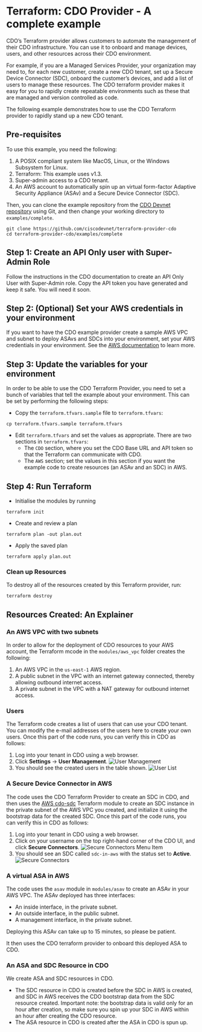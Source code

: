 
# Terraform: CDO Provider - A complete example

CDO’s Terraform provider allows customers to automate the management of their CDO infrastructure. You can use it to onboard and manage devices, users, and other resources across their CDO environment. 

For example, if you are a Managed Services Provider, your organization may need to, for each new customer, create a new CDO tenant, set up a Secure Device Connector (SDC), onboard the customer’s devices, and add a list of users to manage these resources. The CDO terraform provider makes it easy for you to rapidly create repeatable environments such as these that are managed and version controlled as code.

The following example demonstrates how to use the CDO Terraform provider to rapidly stand up a new CDO tenant.

## Pre-requisites

To use this example, you need the following:
1. A POSIX compliant system like MacOS, Linux, or the Windows Subsystem for Linux.
1. Terraform: This example uses v1.3.
1. Super-admin access to a CDO tenant.
1. An AWS account to automatically spin up an virtual form-factor Adaptive Security Appliance (ASAv) and a Secure Device Connector (SDC). 

Then, you can clone the example repository from the [CDO Devnet repository](https://github.com/ciscodevnet/terraform-provider-cdo) using Git, and then change your working directory to `examples/complete`.

```
git clone https://github.com/ciscodevnet/terraform-provider-cdo
cd terraform-provider-cdo/examples/complete
```


## Step 1: Create an API Only user with Super-Admin Role

Follow the instructions in the CDO documentation to create an API Only User with Super-Admin role. Copy the API token you have generated and keep it safe. You will need it soon.

## Step 2: (Optional) Set your AWS credentials in your environment

If you want to have the CDO example provider create a sample AWS VPC and subnet to deploy ASAvs and SDCs into your environment, set your AWS credentials in your environment. See the [AWS documentation](https://docs.aws.amazon.com/cli/latest/userguide/cli-configure-envvars.html) to learn more.


## Step 3: Update the variables for your environment

In order to be able to use the CDO Terraform Provider, you need to set a bunch of variables that tell the example about your environment. This can be set by performing the following steps:
- Copy the `terraform.tfvars.sample` file to `terraform.tfvars`:
```
cp terraform.tfvars.sample terraform.tfvars
```
- Edit `terraform.tfvars` and set the values as appropriate. There are two sections in `terraform.tfvars`:
  - The `CDO` section, where you set the CDO Base URL and API token so that the Terraform can communicate with CDO.
  - The `AWS` section; set the values in this section if you want the example code to create resources (an ASAv and an SDC) in AWS.

## Step 4: Run Terraform

- Initialise the modules by running
```
terraform init
```
- Create and review a plan
```
terraform plan -out plan.out
```
- Apply the saved plan
```
terraform apply plan.out
```

### Clean up Resources

To destroy all of the resources created by this Terraform provider, run:
```
terraform destroy
```


## Resources Created: An Explainer

### An AWS VPC with two subnets

In order to allow for the deployment of CDO resources to your AWS account, the Terraform mcode in the `modules/aws_vpc` folder creates the following:
1. An AWS VPC in the `us-east-1` AWS region.
1. A public subnet in the VPC with an internet gateway connected, thereby allowing outbound internet access.
1. A private subnet in the VPC with a NAT gateway for outbound internet access.


### Users
The Terraform code creates a list of users that can use your CDO tenant. You can modify the e-mail addresses of the users here to create your own users. Once this part of the code runs, you can verify this in CDO as follows:
1. Log into your tenant in CDO using a web browser.
1. Click **Settings** -> **User Management**.
![User Management](./images/user-management-menu-item.png "User Management")
1. You should see the created users in the table shown.
![User List](./images/users.png "List of Users")

### A Secure Device Connector in AWS


The code uses the CDO Terraform Provider to create an SDC in CDO, and then uses the [AWS cdo-sdc](https://registry.terraform.io/modules/CiscoDevNet/cdo-sdc/aws/latest) Terraform module to create an SDC instance in the private subnet of the AWS VPC you created, and initialize it using the bootstrap data for the created SDC. Once this part of the code runs, you can verify this in CDO as follows:
 1. Log into your tenant in CDO using a web browser.
 1. Click on your username on the top right-hand corner of the CDO UI, and click **Secure Connectors**.
 ![Secure Connectors Menu Item](./images/secure-connectors-menu-item.png "Secure Connectors Menu")
 1. You should see an SDC called `sdc-in-aws` with the status set to **Active**.
 ![Secure Connectors](./images/secure-connectors.png "Secure Connectors")

 ### A virtual ASA in AWS

 The code uses the `asav` module in `modules/asav` to create an ASAv in your AWS VPC. The ASAv deployed has three interfaces:
 -  An inside interface, in the private subnet.
 - An outside interface, in the public subnet.
 - A management interface, in the private subnet.

 Deploying this ASAv can take up to 15 minutes, so please be patient.

 It then uses the CDO terraform provider to onboard this deployed ASA to CDO.

### An ASA and SDC Resource in CDO

We create ASA and SDC resources in CDO.
- The SDC resource in CDO is created before the SDC in AWS is created, and SDC in AWS receives the CDO bootstrap data from the SDC resource created. Important note: the bootstrap data is valid only for an hour after creation, so make sure you spin up  your SDC in AWS within an hour after creating the CDO resource.
- The ASA resource in CDO is created after the ASA in CDO is spun up.
